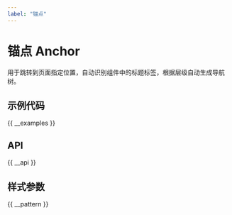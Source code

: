 ```yaml
---
label: "锚点"
---
```


# 锚点 Anchor

用于跳转到页面指定位置，自动识别组件中的标题标签，根据层级自动生成导航树。

## 示例代码

{{ __examples }}

## API

{{ __api }}

## 样式参数

{{ __pattern }}
